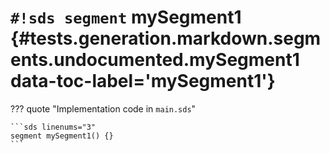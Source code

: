 # `#!sds segment` mySegment1 {#tests.generation.markdown.segments.undocumented.mySegment1 data-toc-label='mySegment1'}

??? quote "Implementation code in `main.sds`"

    ```sds linenums="3"
    segment mySegment1() {}
    ```
